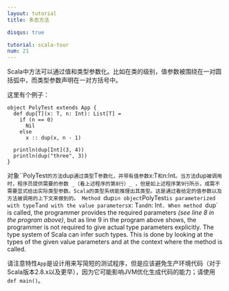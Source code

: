 ```yaml
---
layout: tutorial
title: 多态方法

disqus: true

tutorial: scala-tour
num: 21
---
```


Scala中方法可以通过值和类型参数化。比如在类的级别，值参数被围绕在一对圆括弧中，而类型参数声明在一对方括号中。

这里有个例子：

    object PolyTest extends App {
      def dup[T](x: T, n: Int): List[T] =
        if (n == 0)
          Nil
        else
          x :: dup(x, n - 1)

      println(dup[Int](3, 4))
      println(dup("three", 3))
    }

对象``PolyTest`的方法`dup`通过类型`T`参数化，并带有值参数`x:T`和`n:Int`。当方法`dup`被调用时，程序员提供需要的参数 _（看上述程序的第8行）_ ，但是如上述程序第9行所示，成需不需要显式给出实际类型参数。Scala的类型系统能推理出其类型。这是通过看给定的值参数以及方法被调用的上下文来做到的。
Method `dup` in object `PolyTest` is parameterized with type `T` and with the value parameters `x: T` and `n: Int`. When method `dup` is called, the programmer provides the required parameters _(see line 8 in the program above)_, but as line 9 in the program above shows, the programmer is not required to give actual type parameters explicitly. The type system of Scala can infer such types. This is done by looking at the types of the given value parameters and at the context where the method is called.

请注意特性`App`是设计用来写简短的测试程序，但是应该避免生产环境代码（对于Scala版本2.8.x以及更早），因为它可能影响JVM优化生成代码的能力；请使用`def main()`。
